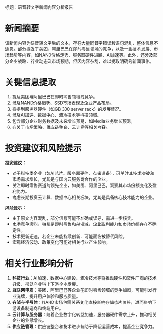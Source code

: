 标题：语音转文字新闻内容分析报告

# 新闻摘要  
该新闻内容为语音转文字后的文本，存在大量同音字错误和语句混乱，整体信息不连贯。部分提及了美团、阿里巴巴在即时零售领域的竞争，以及一些技术发展、市场趋势等内容，如NAND价格走势、服务器硬件进展、AI加速等。此外，还涉及部分企业战略、行业动态及市场预期，但因内容杂乱，难以提取明确的新闻事件。

# 关键信息提取  
1. 提及美团与阿里巴巴在即时零售领域的竞争。  
2. 涉及NAND价格趋势、SSD市场表现及企业产品布局。  
3. 有提到服务器硬件（如GB 300 server rack）的发展情况。  
4. 涉及AI加速、数据中心、液冷技术等科技领域。  
5. 包含部分企业财务数据及未来增长预期，如Media业务增长预测。  
6. 有关于市场策略、供应链整合、云计算等相关内容。

# 投资建议和风险提示  
**投资建议：**  
- 对于科技类企业（如AI芯片、服务器硬件、存储设备），可关注其技术突破和市场需求增长，尤其是与国内云服务商合作的企业。  
- 关注即时零售赛道的领先企业，如美团、阿里巴巴，观察其市场份额变化及盈利能力。  
- 考虑长期投资云计算、数据中心相关板块，尤其是具备核心技术能力的企业。  

**风险提示：**  
- 由于原文内容混乱，部分信息可能不准确或误导，需进一步核实。  
- 市场竞争激烈，特别是即时零售和AI领域，企业盈利能力和市场份额存在不确定性。  
- 技术更新迅速，若企业未能持续创新，可能面临被替代风险。  
- 宏观经济波动、政策变化可能对相关行业产生影响。

# 相关行业影响分析  
1. **科技行业**：AI加速、数据中心建设、液冷技术等将推动硬件和软件厂商的技术升级，带动产业链上下游企业发展。  
2. **互联网电商**：美团、阿里巴巴等企业在即时零售领域的竞争加剧，可能引发行业洗牌，提升用户体验和服务质量。  
3. **存储与半导体**：NAND市场供需关系变化直接影响存储芯片价格，进而影响下游设备制造商和终端用户。  
4. **云计算与服务器**：随着企业数字化转型加速，服务器硬件需求上升，推动相关企业的业绩增长。  
5. **供应链管理**：供应链整合和技术进步有助于降低运营成本，提高企业竞争力。